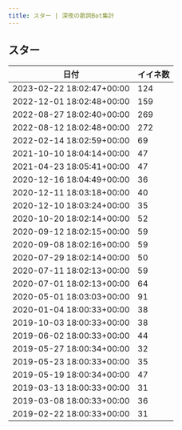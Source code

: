 ```yaml
---
title: スター | 深夜の歌詞Bot集計
---
```

## スター

|日付|イイネ数|
|-|-|
|2023-02-22 18:02:47+00:00|124|
|2022-12-01 18:02:48+00:00|159|
|2022-08-27 18:02:40+00:00|269|
|2022-08-12 18:02:48+00:00|272|
|2022-02-14 18:02:59+00:00|69|
|2021-10-10 18:04:14+00:00|47|
|2021-04-23 18:05:41+00:00|47|
|2020-12-16 18:04:49+00:00|36|
|2020-12-11 18:03:18+00:00|40|
|2020-12-10 18:03:24+00:00|35|
|2020-10-20 18:02:14+00:00|52|
|2020-09-12 18:02:15+00:00|59|
|2020-09-08 18:02:16+00:00|59|
|2020-07-29 18:02:14+00:00|50|
|2020-07-11 18:02:13+00:00|59|
|2020-07-01 18:02:13+00:00|64|
|2020-05-01 18:03:03+00:00|91|
|2020-01-04 18:00:33+00:00|38|
|2019-10-03 18:00:33+00:00|38|
|2019-06-02 18:00:33+00:00|44|
|2019-05-27 18:00:34+00:00|32|
|2019-05-23 18:00:33+00:00|35|
|2019-05-19 18:00:34+00:00|47|
|2019-03-13 18:00:33+00:00|31|
|2019-03-08 18:00:33+00:00|36|
|2019-02-22 18:00:33+00:00|31|
